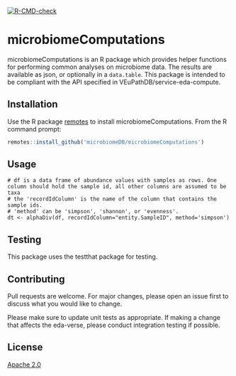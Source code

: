 
<!-- badges: start -->
  [![R-CMD-check](https://github.com/microbiomeDB/microbiomeComputations/workflows/R-CMD-check/badge.svg)](https://github.com/microbiomeDB/microbiomeComputations/actions)
  <!-- badges: end -->

# microbiomeComputations

microbiomeComputations is an R package which provides helper functions for performing common analyses 
on microbiome data. The results are available as json, or optionally in a `data.table`. This package is intended to be compliant with the API specified in VEuPathDB/service-eda-compute.

## Installation

Use the R package [remotes](https://cran.r-project.org/web/packages/remotes/index.html) to install microbiomeComputations. From the R command prompt:

```R
remotes::install_github('microbiomeDB/microbiomeComputations')
```

## Usage
```
# df is a data frame of abundance values with samples as rows. One column should hold the sample id, all other columns are assumed to be taxa
# the 'recordIdColumn' is the name of the column that contains the sample ids.
# 'method' can be 'simpson', 'shannon', or 'evenness'.
dt <- alphaDiv(df, recordIdColumn="entity.SampleID", method='simpson')
```

## Testing
This package uses the testthat package for testing.

## Contributing
Pull requests are welcome. For major changes, please open an issue first to discuss what you would like to change.

Please make sure to update unit tests as appropriate. If making a change that affects the eda-verse, please conduct integration testing if possible.

## License
[Apache 2.0](https://www.apache.org/licenses/LICENSE-2.0.txt)
